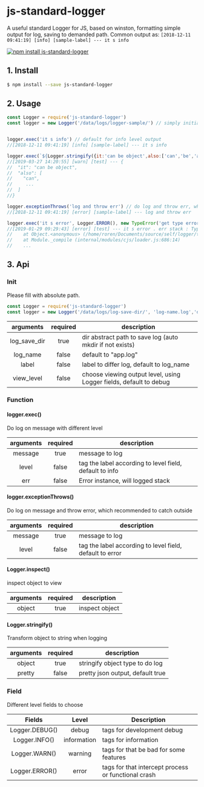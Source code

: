 # js-standard-logger

A useful standard Logger for JS, based on winston, formatting simple output for log, saving to demanded path.
Common output as: ` [2018-12-11 09:41:19] [info] [sample-label] --- it s info `

[![npm install js-standard-logger](https://nodei.co/npm/js-standard-logger.png?mini=true)](https://www.npmjs.com/package/js-standard-logger)

## 1. Install

```bash
$ npm install --save js-standard-logger
```

## 2. Usage

```javascript
const Logger = require('js-standard-logger')
const logger = new Logger('/data/logs/logger-sample/') // simply initialize


logger.exec('it s info') // default for info level output
//[2018-12-11 09:41:19] [info] [sample-label] --- it s info

logger.exec(`${Logger.stringify({it:'can be object',also:['can','be','array']})}`,Logger.WARN()) // choose diff level
//[2019-03-27 14:20:55] [warn] [test] --- {
//  "it": "can be object",
//  "also": [
//    "can",
//     ...
//  ]
//}

logger.exceptionThrows('log and throw err') // do log and throw err, which required try-catch
//[2018-12-11 09:41:19] [error] [sample-label] --- log and throw err

logger.exec('it s error', Logger.ERROR(), new TypeError('get type error')) // log err stack
//[2019-01-29 09:29:43] [error] [test] --- it s error . err stack : TypeError: get type error
//    at Object.<anonymous> (/home/roren/Documents/source/self/logger/test.js:9:45)
//    at Module._compile (internal/modules/cjs/loader.js:686:14)
//    ...
```

## 3. Api

### Init

Please fill with absolute path.

```javascript
const Logger = require('js-standard-logger')
const logger = new Logger('/data/logs/log-save-dir/', 'log-name.log','default-label', Logger.INFO()) 
```

|arguments|required|description|
|:------:|:------:|------|
|log_save_dir|true|dir abstract path to save log (auto mkdir if not exists)|
|log_name|false|default to "app.log"|
|label|false|label to differ log, default to log_name|
|view_level|false|choose viewing output level, using Logger fields, default to debug|

### Function

#### logger.exec()

Do log on message with different level

|arguments|required|description|
|:------:|:------:|------|
|message|true|message to log|
|level|false|tag the label according to level field, default to info|
|err|false|Error instance, will logged stack|

#### logger.exceptionThrows()

Do log on message and throw error, which recommended to catch outside

|arguments|required|description|
|:------:|:------:|------|
|message|true|message to log|
|level|false|tag the label according to level field, default to error|

#### Logger.inspect()

inspect object to view

|arguments|required|description|
|:------:|:------:|------|
|object|true|inspect object|

#### Logger.stringify()

Transform object to string when logging

|arguments|required|description|
|:------:|:------:|------|
|object|true|stringify object type to do log|
|pretty|false|pretty json output, default true|

### Field

Different level fields to choose

| Fields | Level | Description |
|:------:|:------:|------|
| Logger.DEBUG() | debug | tags for development debug |
| Logger.INFO() | information | tags for information |
| Logger.WARN() | warning | tags for that be bad for some features |
| Logger.ERROR() | error | tags for that intercept process or functional crash |

